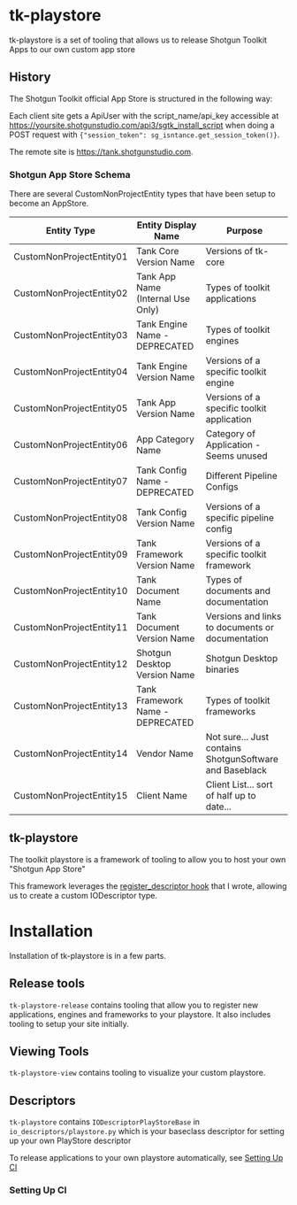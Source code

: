 # tk-playstore

tk-playstore is a set of tooling that allows us to release Shotgun Toolkit Apps to our own custom app store


## History

The Shotgun Toolkit official App Store is structured in the following way:

Each client site gets a ApiUser with the script_name/api_key accessible at https://yoursite.shotgunstudio.com/api3/sgtk_install_script when doing a POST request with `{"session_token": sg_isntance.get_session_token()}`.

The remote site is https://tank.shotgunstudio.com.

### Shotgun App Store Schema
There are several CustomNonProjectEntity types that have been setup to become an AppStore.


| Entity Type | Entity Display Name | Purpose |
| ----------- | ------------------- | ------- |
| CustomNonProjectEntity01 | Tank Core Version Name | Versions of tk-core |
| CustomNonProjectEntity02 | Tank App Name (Internal Use Only) | Types of toolkit applications |
| CustomNonProjectEntity03 | Tank Engine Name - DEPRECATED | Types of toolkit engines |
| CustomNonProjectEntity04 | Tank Engine Version Name | Versions of a specific toolkit engine |
| CustomNonProjectEntity05 | Tank App Version Name | Versions of a specific toolkit application |
| CustomNonProjectEntity06 | App Category Name | Category of Application - Seems unused |
| CustomNonProjectEntity07 | Tank Config Name - DEPRECATED | Different Pipeline Configs |
| CustomNonProjectEntity08 | Tank Config Version Name | Versions of a specific pipeline config |
| CustomNonProjectEntity09 | Tank Framework Version Name | Versions of a specific toolkit framework  |
| CustomNonProjectEntity10 | Tank Document Name | Types of documents and documentation |
| CustomNonProjectEntity11 | Tank Document Version Name | Versions and links to documents or documentation |
| CustomNonProjectEntity12 | Shotgun Desktop Version Name | Shotgun Desktop binaries |
| CustomNonProjectEntity13 | Tank Framework Name - DEPRECATED | Types of toolkit frameworks |
| CustomNonProjectEntity14 | Vendor Name | Not sure... Just contains ShotgunSoftware and Baseblack |
| CustomNonProjectEntity15 | Client Name | Client List... sort of half up to date... |

## tk-playstore

The toolkit playstore is a framework of tooling to allow you to host your own "Shotgun App Store"

This framework leverages the [register_descriptor hook](https://github.com/shotgunsoftware/tk-core/pull/768) that I wrote, allowing us to create a custom IODescriptor type.

# Installation

Installation of tk-playstore is in a few parts.


## Release tools

`tk-playstore-release` contains tooling that allow you to register new applications, engines and frameworks to your playstore.
It also includes tooling to setup your site initially.


## Viewing Tools

`tk-playstore-view` contains tooling to visualize your custom playstore.


## Descriptors

`tk-playstore` contains `IODescriptorPlayStoreBase` in `io_descriptors/playstore.py` which is your baseclass descriptor for setting up your own PlayStore descriptor


To release applications to your own playstore automatically, see [Setting Up CI](#setting-up-ci)













### Setting Up CI
